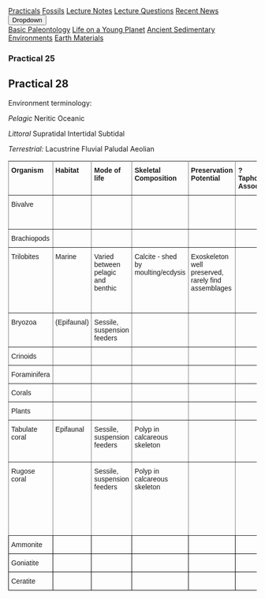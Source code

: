 <div class="navbar">
  <a href="Practicals">Practicals</a>
  <a href="fossils">Fossils</a>
  <a href="LectureNotes">Lecture Notes</a>
  <a href="LectureQs">Lecture Questions</a>
  <a href="RecentNews">Recent News</a>
  <div class="dropdown">
    <button class="dropbtn">Dropdown 
      <i class="fa fa-caret-down"></i>
    </button>
    <div class="dropdown-content">
      <a href="basicpaleo">Basic Paleontology</a>
      <a href="LYP">Life on a Young Planet</a>
      <a href="AncientSeds">Ancient Sedimentary Environments</a>
      <a href="EarthMaterials">Earth Materials</a>
    </div>
  </div> 
</div>


### Practical 25

## Practical 28

Environment terminology:

_Pelagic_
Neritic
Oceanic

_Littoral_
Supratidal
Intertidal
Subtidal

_Terrestrial:_
Lacustrine
Fluvial
Paludal
Aeolian

<style type="text/css">
.tg  {border-collapse:collapse;border-spacing:0;}
.tg td{font-family:Arial, sans-serif;font-size:14px;padding:10px 5px;border-style:solid;border-width:1px;overflow:hidden;word-break:normal;border-color:black;}
.tg th{font-family:Arial, sans-serif;font-size:14px;font-weight:normal;padding:10px 5px;border-style:solid;border-width:1px;overflow:hidden;word-break:normal;border-color:black;}
.tg .tg-fymr{font-weight:bold;border-color:inherit;text-align:left;vertical-align:top}
.tg .tg-0pky{border-color:inherit;text-align:left;vertical-align:top}
.tg .tg-0lax{text-align:left;vertical-align:top}
</style>
<table class="tg">
  <tr>
    <th class="tg-fymr">Organism</th>
    <th class="tg-fymr">Habitat</th>
    <th class="tg-fymr">Mode of life</th>
    <th class="tg-fymr">Skeletal Composition<br></th>
    <th class="tg-fymr">Preservation Potential</th>
    <th class="tg-fymr">?Taphonomic Association?</th>
    <th class="tg-fymr">Geological Utility</th>
    <th class="tg-fymr">Additional Details</th>
    <th class="tg-fymr">Extinction?</th>
  </tr>
  <tr>
    <td class="tg-0pky">Bivalve</td>
    <td class="tg-0pky"></td>
    <td class="tg-0pky"></td>
    <td class="tg-0pky"></td>
    <td class="tg-0pky"></td>
    <td class="tg-0pky"></td>
    <td class="tg-0pky">Depositional environment; biostratigraphy</td>
    <td class="tg-0pky"></td>
    <td class="tg-0pky"></td>
  </tr>
  <tr>
    <td class="tg-0pky">Brachiopods</td>
    <td class="tg-0pky"></td>
    <td class="tg-0pky"></td>
    <td class="tg-0pky"></td>
    <td class="tg-0pky"></td>
    <td class="tg-0pky"></td>
    <td class="tg-0pky"></td>
    <td class="tg-0pky"></td>
    <td class="tg-0pky"></td>
  </tr>
  <tr>
    <td class="tg-0pky">Trilobites</td>
    <td class="tg-0pky">Marine</td>
    <td class="tg-0pky">Varied between pelagic and benthic</td>
    <td class="tg-0pky">Calcite - shed by moulting/ecdysis</td>
    <td class="tg-0pky">Exoskeleton well preserved, rarely find assemblages</td>
    <td class="tg-0pky"></td>
    <td class="tg-0pky">Index fossil</td>
    <td class="tg-0pky">Cruziana trace fossil indicates one style of feeding</td>
    <td class="tg-0pky">Particularly affected by End-Ordovician, extinction at End-Permian</td>
  </tr>
  <tr>
    <td class="tg-0pky">Bryozoa</td>
    <td class="tg-0pky">(Epifaunal)</td>
    <td class="tg-0pky">Sessile, suspension feeders</td>
    <td class="tg-0pky"></td>
    <td class="tg-0pky"></td>
    <td class="tg-0pky"></td>
    <td class="tg-0pky"></td>
    <td class="tg-0pky"></td>
    <td class="tg-0pky"></td>
  </tr>
  <tr>
    <td class="tg-0pky">Crinoids</td>
    <td class="tg-0pky"></td>
    <td class="tg-0pky"></td>
    <td class="tg-0pky"></td>
    <td class="tg-0pky"></td>
    <td class="tg-0pky"></td>
    <td class="tg-0pky"></td>
    <td class="tg-0pky"></td>
    <td class="tg-0pky"></td>
  </tr>
  <tr>
    <td class="tg-0pky">Foraminifera</td>
    <td class="tg-0pky"></td>
    <td class="tg-0pky"></td>
    <td class="tg-0pky"></td>
    <td class="tg-0pky"></td>
    <td class="tg-0pky"></td>
    <td class="tg-0pky"></td>
    <td class="tg-0pky"></td>
    <td class="tg-0pky"></td>
  </tr>
  <tr>
    <td class="tg-0pky">Corals</td>
    <td class="tg-0pky"></td>
    <td class="tg-0pky"></td>
    <td class="tg-0pky"></td>
    <td class="tg-0pky"></td>
    <td class="tg-0pky"></td>
    <td class="tg-0pky"></td>
    <td class="tg-0pky"></td>
    <td class="tg-0pky"></td>
  </tr>
  <tr>
    <td class="tg-0pky">Plants</td>
    <td class="tg-0pky"></td>
    <td class="tg-0pky"></td>
    <td class="tg-0pky"></td>
    <td class="tg-0pky"></td>
    <td class="tg-0pky"></td>
    <td class="tg-0pky"></td>
    <td class="tg-0pky"></td>
    <td class="tg-0pky"></td>
  </tr>
  <tr>
    <td class="tg-0pky">Tabulate coral</td>
    <td class="tg-0pky">Epifaunal</td>
    <td class="tg-0pky">Sessile, suspension feeders</td>
    <td class="tg-0pky">Polyp in calcareous skeleton<br></td>
    <td class="tg-0pky"></td>
    <td class="tg-0pky"></td>
    <td class="tg-0pky">Biostratigraphy (e.g. Lower Carboniferous)<br></td>
    <td class="tg-0pky">Almost always colonial; features: septa</td>
    <td class="tg-0pky">End-Permian</td>
  </tr>
  <tr>
    <td class="tg-0pky">Rugose coral</td>
    <td class="tg-0pky"></td>
    <td class="tg-0pky">Sessile, suspension feeders</td>
    <td class="tg-0pky">Polyp in calcareous skeleton<br></td>
    <td class="tg-0pky"></td>
    <td class="tg-0pky"></td>
    <td class="tg-0pky">Biostratigraphy (e.g. Lower Carboniferous); determination of rate of rotation of Earth (growth lines)<br></td>
    <td class="tg-0pky">Predominantly solitary; features: preserved as corallites</td>
    <td class="tg-0pky">End-Permian</td>
  </tr>
  <tr>
    <td class="tg-0lax">Ammonite</td>
    <td class="tg-0lax"></td>
    <td class="tg-0lax"></td>
    <td class="tg-0lax"></td>
    <td class="tg-0lax"></td>
    <td class="tg-0lax"></td>
    <td class="tg-0lax"></td>
    <td class="tg-0lax"></td>
    <td class="tg-0lax"></td>
  </tr>
  <tr>
    <td class="tg-0lax">Goniatite</td>
    <td class="tg-0lax"></td>
    <td class="tg-0lax"></td>
    <td class="tg-0lax"></td>
    <td class="tg-0lax"></td>
    <td class="tg-0lax"></td>
    <td class="tg-0lax"></td>
    <td class="tg-0lax"></td>
    <td class="tg-0lax"></td>
  </tr>
  <tr>
    <td class="tg-0lax">Ceratite</td>
    <td class="tg-0lax"></td>
    <td class="tg-0lax"></td>
    <td class="tg-0lax"></td>
    <td class="tg-0lax"></td>
    <td class="tg-0lax"></td>
    <td class="tg-0lax"></td>
    <td class="tg-0lax"></td>
    <td class="tg-0lax"></td>
  </tr>
</table>
